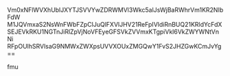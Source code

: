 Vm0xNFlWVXhUblJXYTJSVVYwZDRWMVl3Wkc5alJsWjBaRWhrVm1KR2NIbFdW
M1JQVmxaS2NsWnFWbFZpClJuQlFXVlJHV21ReFpIVldiRnBUQ21KRldYcFdX
SEJEVkRKU1NGTnJiRlZpVjNoVFEyeGFSVkZVVmxKTgpiVkl6VkZWYWNtVnNi
RFpOUlhSRVlsaG9NMWxZWXpsUVVXOUxZMGQwY1FvS2JHZGwKCmJvYg==

fmu